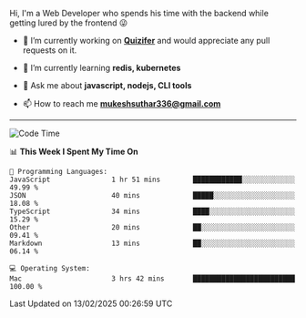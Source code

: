 Hi, I'm a Web Developer who spends his time with the backend while getting lured by the frontend 😜

- 🔭 I’m currently working on **[Quizifer](https://github.com/SutharMukesh/Quizifer/)** and would appreciate any pull requests on it.

- 🌱 I’m currently learning **redis, kubernetes**

- 💬 Ask me about **javascript, nodejs, CLI tools**

- 📫 How to reach me **mukeshsuthar336@gmail.com**

---
<!--START_SECTION:waka-->
![Code Time](http://img.shields.io/badge/Code%20Time-3%2C224%20hrs%2037%20mins-blue)

📊 **This Week I Spent My Time On** 

```text
💬 Programming Languages: 
JavaScript               1 hr 51 mins        ████████████░░░░░░░░░░░░░   49.99 % 
JSON                     40 mins             █████░░░░░░░░░░░░░░░░░░░░   18.08 % 
TypeScript               34 mins             ████░░░░░░░░░░░░░░░░░░░░░   15.29 % 
Other                    20 mins             ██░░░░░░░░░░░░░░░░░░░░░░░   09.41 % 
Markdown                 13 mins             ██░░░░░░░░░░░░░░░░░░░░░░░   06.14 % 

💻 Operating System: 
Mac                      3 hrs 42 mins       █████████████████████████   100.00 % 
```


 Last Updated on 13/02/2025 00:26:59 UTC
<!--END_SECTION:waka-->
